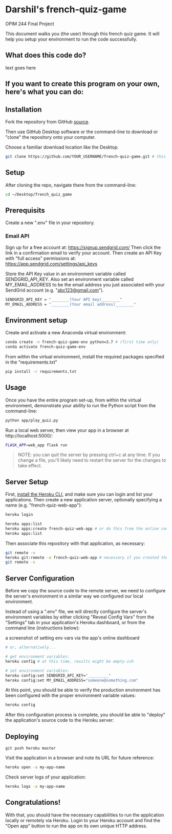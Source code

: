 # Darshil's french-quiz-game
OPIM 244 Final Project

This document walks you (the user) through this french quiz game. It will help you setup your environment to run the code successfully. 

## What does this code do?

text goes here

## If you want to create this program on your own, here's what you can do:

## Installation

Fork the repository from GitHub [source](https://github.com/dks53/french-quiz-game.git). 

Then use GitHub Desktop software or the command-line to download or "clone" the repository onto your computer. 

Choose a familiar download location like the Desktop.


```sh
git clone https://github.com/YOUR_USERNAME/french-quiz-game.git # this is the HTTP address, but you could altenatively use the SSH address
```

## Setup

After cloning the repo, navigate there from the command-line: 

```sh
cd ~/Desktop/french_quiz_game
```

## Prerequisits

Create a new ".env" file in your repository.

### Email API

Sign up for a free account at: https://signup.sendgrid.com/
Then click the link in a confirmation email to verify your account. 
Then create an API Key with "full access" permissions at: https://app.sendgrid.com/settings/api_keys

Store the API Key value in an environment variable called SENDGRID_API_KEY. Also set an environment variable called MY_EMAIL_ADDRESS to be the email address you just associated with your SendGrid account (e.g. "abc123@gmail.com").

```sh
SENDGRID_API_KEY = "________(Your API key)________" 
MY_EMAIL_ADDRESS = "________(Your email address)________" 
```

## Environment setup

Create and activate a new Anaconda virtual environment:

```sh
conda create -n french-quiz-game-env python=3.7 # (first time only)
conda activate french-quiz-game-env
```

From within the virtual environment, install the required packages specified in the "requirements.txt"

```sh
pip install -r requirements.txt
```

## Usage

Once you have the entire program set-up, from within the virtual environment, demonstrate your ability to run the Python script from the command-line:

```sh
python app/play_quiz.py
```

Run a local web server, then view your app in a browser at http://localhost:5000/:

```sh
FLASK_APP=web_app flask run
```

> NOTE: you can quit the server by pressing ctrl+c at any time. If you change a file, you'll likely need to restart the server for the changes to take effect.

## Server Setup

First, [install the Heroku CLI](https://devcenter.heroku.com/articles/heroku-cli#download-and-install), and make sure you can login and list your applications. Then create a new application server, optionally specifying a name (e.g. "french-quiz-web-app"):

```sh
heroku login

heroku apps:list
heroku apps:create french-quiz-web-app # or do this from the online console
heroku apps:list
```

Then associate this repository with that application, as necessary:

```sh
git remote -v
heroku git:remote -a french-quiz-web-app # necessary if you created the app from the online console
git remote -v
```

## Server Configuration

Before we copy the source code to the remote server, we need to configure the server's environment in a similar way we configured our local environment.

Instead of using a ".env" file, we will directly configure the server's environment variables by either clicking "Reveal Config Vars" from the "Settings" tab in your application's Heroku dashboard, or from the command line (instructions below):

a screenshot of setting env vars via the app's online dashboard

```sh
# or, alternatively...

# get environment variables:
heroku config # at this time, results might be empty-ish

# set environment variables:
heroku config:set SENDGRID_API_KEY="_________"
heroku config:set MY_EMAIL_ADDRESS="someone@something.com"
```

At this point, you should be able to verify the production environment has been configured with the proper environment variable values:

```sh
heroku config
```

After this configuration process is complete, you should be able to "deploy" the application's source code to the Heroku server:

## Deploying

```
git push heroku master
```

Visit the application in a browser and note its URL for future reference:

```sh
heroku open -a my-app-name
```

Check server logs of your application:

```sh
heroku logs -a my-app-name
```

## Congratulations!

With that, you should have the necessary capabilities to run the application locally or remotely via Heroku. Login to your Heroku account and find the "Open app" button to run the app on its own unique HTTP address.